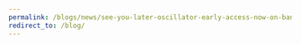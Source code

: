 ```yaml
---
permalink: /blogs/news/see-you-later-oscillator-early-access-now-on-bandcamp
redirect_to: /blog/
---
```

